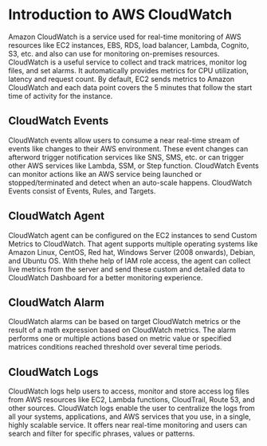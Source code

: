 # Introduction to AWS CloudWatch

Amazon CloudWatch is a service used for real-time monitoring of AWS resources like EC2 instances, EBS, RDS, load balancer, Lambda, Cognito, S3, etc. and also can use for monitoring on-premises resources. CloudWatch is a useful service to collect and track matrices, monitor log files, and set alarms. It automatically provides metrics for CPU utilization, latency and request count. By default, EC2 sends metrics to Amazon CloudWatch and each data point covers the 5 minutes that follow the start time of activity for the instance.

## CloudWatch Events

CloudWatch events allow users to consume a near real-time stream of events like changes to their AWS environment. These event changes can afterword trigger notification services like SNS, SMS, etc. or can trigger other AWS services like Lambda, SSM, or Step function. CloudWatch Events can monitor actions like an AWS service being launched or stopped/terminated and detect when an auto-scale happens. CloudWatch Events consist of Events, Rules, and Targets.

## CloudWatch Agent

CloudWatch agent can be configured on the EC2 instances to send Custom Metrics to CloudWatch. That agent supports multiple operating systems like Amazon Linux, CentOS, Red hat, Windows Server (2008 onwards), Debian, and Ubuntu OS. With thehe help of IAM role access, the agent can collect live metrics from the server and send these custom and detailed data to CloudWatch Dashboard for a better monitoring experience.

## CloudWatch Alarm

CloudWatch alarms can be based on target CloudWatch metrics or the result of a math expression based on CloudWatch metrics. The alarm performs one or multiple actions based on metric value or specified matrices conditions reached threshold over several time periods. 

## CloudWatch Logs

CloudWatch logs help users to access, monitor and store access log files from AWS resources like EC2, Lambda functions, CloudTrail, Route 53, and other sources. CloudWatch logs enable the user to centralize the logs from all your systems, applications, and AWS services that you use, in a single, highly scalable service. It offers near real-time monitoring and users can search and filter for specific phrases, values or patterns.



